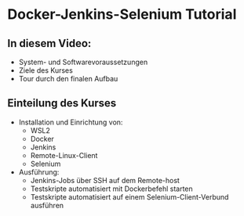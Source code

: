 # Docker-Jenkins-Selenium Tutorial

## In diesem Video:
* System- und Softwarevoraussetzungen
* Ziele des Kurses
* Tour durch den finalen Aufbau

## Einteilung des Kurses
* Installation und Einrichtung von:
  * WSL2
  * Docker
  * Jenkins
  * Remote-Linux-Client
  * Selenium
* Ausführung:
  * Jenkins-Jobs über SSH auf dem Remote-host
  * Testskripte automatisiert mit Dockerbefehl starten
  * Testskripte automatisiert auf einem Selenium-Client-Verbund ausführen